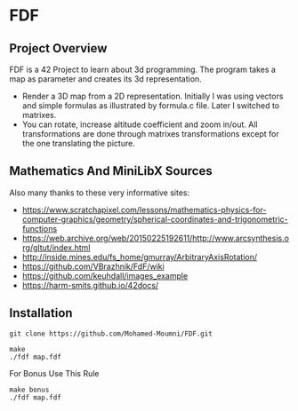 # FDF
## Project Overview
FDF is a 42 Project to learn about 3d programming. The program takes a map as parameter and creates its 3d representation.
* Render a 3D map from a 2D representation. Initially I was using vectors and simple formulas as illustrated by formula.c file. Later I switched to matrixes.
* You can rotate, increase altitude coefficient and zoom in/out. All transformations are done through matrixes transformations except for the one translating the picture.



## Mathematics And MiniLibX Sources 
Also many thanks to these very informative sites:
* https://www.scratchapixel.com/lessons/mathematics-physics-for-computer-graphics/geometry/spherical-coordinates-and-trigonometric-functions
* https://web.archive.org/web/20150225192611/http://www.arcsynthesis.org/gltut/index.html
* http://inside.mines.edu/fs_home/gmurray/ArbitraryAxisRotation/
* https://github.com/VBrazhnik/FdF/wiki
* https://github.com/keuhdall/images_example
* https://harm-smits.github.io/42docs/

## Installation
```
git clone https://github.com/Mohamed-Moumni/FDF.git
```
```
make 
./fdf map.fdf
```
For Bonus Use This Rule
```
make bonus
./fdf map.fdf
```

